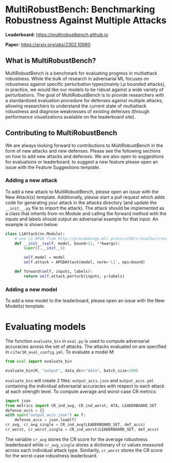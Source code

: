 # MultiRobustBench: Benchmarking Robustness Against Multiple Attacks

**Leaderboard:** https://multirobustbench.github.io

**Paper:** https://arxiv.org/abs/2302.10980

## What is MultiRobustBench?
MultiRobustBench is a benchmark for evaluating progress in multiattack robustness.  While the bulk of research in adversarial ML focuses on robustness against specific perturbation types(mainly Lp bounded attacks), in practice, we would like our models to be robust against a wide variety of perturbations.  The goal of MultiRobustBench is to provide researchers with a standardized evaluation procedure for defenses against multiple attacks, allowing researchers to understand the current state of multiattack robustness and diagnose weaknesses of existing defenses (through performance visualizations available on the leaderboard site).

## Contributing to MultiRobustBench
We are always looking forward to contributions to MultiRobustBench in the form of new attacks and new defenses.  Please see the following sections on how to add new attacks and defenses.  We are also open to suggestions for evaluations or leaderboard; to suggest a new feature please open an issue with the Feature Suggestions template.

### Adding a new attack
To add a new attack to MultiRobustBench, please open an issue with the New Attack(s) template.  Additionally, please start a pull request which adds code for generating your attack in the attacks directory (and update the ```__init__.py``` file to import the attack).  The attack should be implemented as a class that inherits from nn.Module and calling the forward method with the inputs and labels should output an adversarial example for that input.  An example is shown below:
```python
class L1Attack(nn.Module):
    # use L1 APGD from http://proceedings.mlr.press/v139/croce21a/croce21a.pdf for training
    def __init__(self, model, bound=12, **kwargs):
        super().__init__()

        self.model = model
        self.attack = APGDAttack(model, norm='L1', eps=bound)

    def forward(self, inputs, labels):
        return self.attack.perturb(inputs, y=labels)
```

### Adding a new model
To add a new model to the leaderboard, please open an issue with the New Model(s) template.

# Evaluating models
The function ```evaluate_bin``` in ```eval.py``` is used to compute adversarial accuracies across
the set of attacks.  The attacks evaluated on are specified in ```cifar10_eval_config.yml```.  To evaluate a model M:

```python
from eval import evaluate_bin

evaluate_bin(M, "output", data_dir="data", batch_size=100)
```

```evaluate_bin``` will create 2 files: ```output_accs.json``` and ```output_accs.yml``` containing the individual adversarial accuracies with respect to each attack at each strength level.  To compute average and worst-case CR metrics:
```python
import json
from metrics import CR_ind_avg, CR_ind_worst, ATA, LEADERBOARD_SET
defense_accs = {}
with open("output_accs.json") as f:
    defense_accs = json.load(f)
cr_avg, cr_avg_single = CR_ind_avg(LEADERBOARD_SET, def_accs)
cr_worst, cr_worst_single = CR_ind_worst(LEADERBOARD_SET, def_accs)
```
The variable ```cr_avg``` stores the CR score for the average robustness leaderboard while ```cr_avg_single``` stores a dictionary of cr values measured across each individual attack type.  Similarily, ```cr_worst``` stores the CR score for the worst-case robustness leaderboard.
